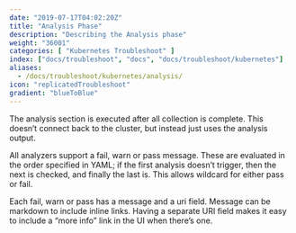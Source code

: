 ```yaml
---
date: "2019-07-17T04:02:20Z"
title: "Analysis Phase"
description: "Describing the Analysis phase"
weight: "36001"
categories: [ "Kubernetes Troubleshoot" ]
index: ["docs/troubleshoot", "docs", "docs/troubleshoot/kubernetes"]
aliases:
  - /docs/troubleshoot/kubernetes/analysis/
icon: "replicatedTroubleshoot"
gradient: "blueToBlue"
---
```


The analysis section is executed after all collection is complete. This doesn’t connect back to the cluster, but instead just uses the analysis output.

All analyzers support a fail, warn or pass message. These are evaluated in the order specified in YAML; if the first analysis doesn’t trigger, then the next is checked, and finally the last is. This allows wildcard for either pass or fail.

Each fail, warn or pass has a message and a uri field. Message can be markdown to include inline links. Having a separate URI field makes it easy to include a “more info” link in the UI when there’s one.
